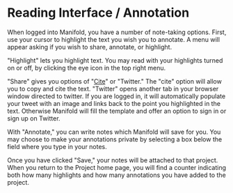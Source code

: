 # Reading Interface / Annotation

When logged into Manifold, you have a number of note-taking options. First, use your cursor to highlight the text you wish you to annotate. A menu will appear asking if you wish to share, annotate, or highlight.

"Highlight" lets you highlight text. You may read with your highlights turned on or off, by clicking the eye icon in the top right menu.

"Share" gives you options of "[Cite](citation.md)" or "Twitter." The "cite" option will allow you to copy and cite the text. "Twitter" opens another tab in your browser window directed to twitter. If you are logged in, it will automatically populate your tweet with an image and links back to the point you highlighted in the text. Otherwise Manifold will fill the template and offer an option to sign in or sign up on Twitter.

With "Annotate," you can write notes which Manifold will save for you. You may choose to make your annotations private by selecting a box below the field where you type in your notes.

Once you have clicked "Save," your notes will be attached to that project. When you return to the Project home page, you will find a counter indicating both how many highlights and how many annotations you have added to the project.